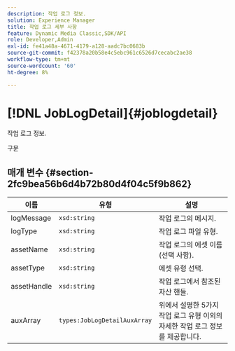 ```yaml
---
description: 작업 로그 정보.
solution: Experience Manager
title: 작업 로그 세부 사항
feature: Dynamic Media Classic,SDK/API
role: Developer,Admin
exl-id: fe41a48a-4671-4179-a128-aadc7bc0683b
source-git-commit: f42378a20b58e4c5ebc961c6526d7cecabc2ae38
workflow-type: tm+mt
source-wordcount: '60'
ht-degree: 8%

---
```


# [!DNL JobLogDetail]{#joblogdetail}

작업 로그 정보.

구문

## 매개 변수 {#section-2fc9bea56b6d4b72b80d4f04c5f9b862}

| 이름 | 유형 | 설명 |
|---|---|---|
| logMessage | `xsd:string` | 작업 로그의 메시지. |
| logType | `xsd:string` | 작업 로그 파일 유형. |
| assetName | `xsd:string` | 작업 로그의 에셋 이름(선택 사항). |
| assetType | `xsd:string` | 에셋 유형 선택. |
| assetHandle | `xsd:string` | 작업 로그에서 참조된 자산 핸들. |
| auxArray | `types:JobLogDetailAuxArray` | 위에서 설명한 5가지 작업 로그 유형 이외의 자세한 작업 로그 정보를 제공합니다. |
